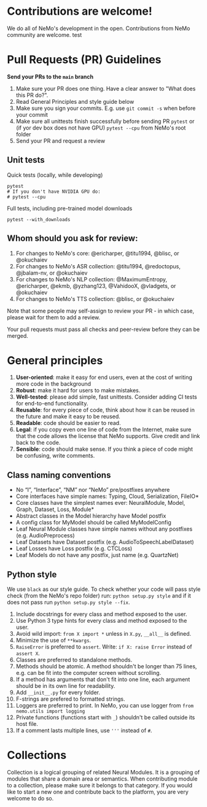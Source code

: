 # Contributions are welcome!

We do all of NeMo's development in the open. Contributions from NeMo community are welcome.
test

# Pull Requests (PR) Guidelines

**Send your PRs to the `main` branch**

1) Make sure your PR does one thing. Have a clear answer to "What does this PR do?".
2) Read General Principles and style guide below
3) Make sure you sign your commits. E.g. use ``git commit -s`` when before your commit
4) Make sure all unittests finish successfully before sending PR ``pytest`` or (if yor dev box does not have GPU) ``pytest --cpu`` from NeMo's root folder
5) Send your PR and request a review

## Unit tests
Quick tests (locally, while developing)
```
pytest
# If you don't have NVIDIA GPU do:
# pytest --cpu
```
Full tests, including pre-trained model downloads
```
pytest --with_downloads
```

## Whom should you ask for review:
1. For changes to NeMo's core: @ericharper, @titu1994, @blisc, or @okuchaiev  
1. For changes to NeMo's ASR collection: @titu1994, @redoctopus, @jbalam-nv, or @okuchaiev
1. For changes to NeMo's NLP collection: @MaximumEntropy, @ericharper, @ekmb, @yzhang123, @VahidooX, @vladgets, or @okuchaiev 
1. For changes to NeMo's TTS collection: @blisc, or @okuchaiev

Note that some people may self-assign to review your PR - in which case, please wait for them to add a review.

Your  pull requests must pass all checks and peer-review before they can be merged.

# General principles
1. **User-oriented**: make it easy for end users, even at the cost of writing more code in the background
1. **Robust**: make it hard for users to make mistakes.
1. **Well-tested**: please add simple, fast unittests. Consider adding CI tests for end-to-end functionality.
1. **Reusable**: for every piece of code, think about how it can be reused in the future and make it easy to be reused.
1. **Readable**: code should be easier to read.
1. **Legal**: if you copy even one line of code from the Internet, make sure that the code allows the license that NeMo supports. Give credit and link back to the code.
1. **Sensible**: code should make sense. If you think a piece of code might be confusing, write comments.

## Class naming conventions
* No “I”, “Interface”, “NM” nor “NeMo” pre/postfixes anywhere
* Core interfaces have simple names: Typing, Cloud, Serialization, FileIO*
* Core classes have the simplest names ever: NeuralModule, Model, Graph, Dataset, Loss, Module*
* Abstract classes in the Model hierarchy have Model postfix
* A config class for MyModel should be called MyModelConfig
* Leaf Neural Module classes have simple names without any postfixes (e.g. AudioPreprocess)
* Leaf Datasets have Dataset postfix (e.g. AudioToSpeechLabelDataset)
* Leaf Losses have Loss postfix (e.g. CTCLoss)
* Leaf Models do not have any postfix, just name (e.g. QuartzNet)

## Python style
We use ``black`` as our style guide. To check whether your code will pass style check (from the NeMo's repo folder) run:
``python setup.py style`` and if it does not pass run ``python setup.py style --fix``.

1. Include docstrings for every class and method exposed to the user.
1. Use Python 3 type hints for every class and method exposed to the user.
1. Avoid wild import: ``from X import *`` unless in ``X.py``, ``__all__`` is defined.
1. Minimize the use of ``**kwargs``.
1. ``RaiseError`` is preferred to ``assert``. Write: ```if X: raise Error``` instead of ```assert X```.
1. Classes are preferred to standalone methods.
1. Methods should be atomic. A method shouldn't be longer than 75 lines, e.g. can be fit into the computer screen without scrolling.
1. If a method has arguments that don't fit into one line, each argument should be in its own line for readability.
1. Add ``__init__.py`` for every folder.
1. F-strings are prefered to formatted strings.
1. Loggers are preferred to print. In NeMo, you can use logger from ``from nemo.utils import logging``
1. Private functions (functions start with ``_``) shouldn't be called outside its host file.
1. If a comment lasts multiple lines, use ``'''`` instead of ``#``.

# Collections
Collection is a logical grouping of related Neural Modules. It is a grouping of modules that share a domain area or semantics.
When contributing module to a collection, please make sure it belongs to that category. 
If you would like to start a new one and contribute back to the platform, you are very welcome to do so.  
